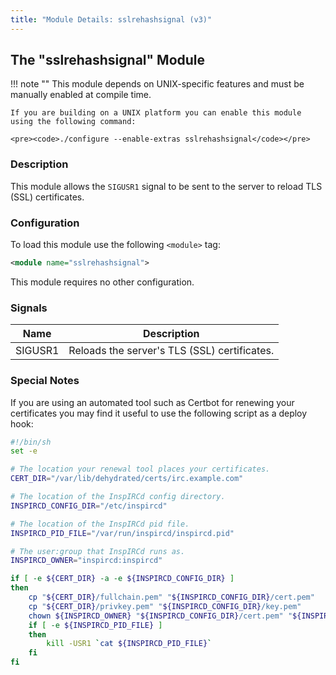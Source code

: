 ```yaml
---
title: "Module Details: sslrehashsignal (v3)"
---
```


## The "sslrehashsignal" Module

!!! note ""
    This module depends on UNIX-specific features and must be manually enabled at compile time.

    If you are building on a UNIX platform you can enable this module using the following command:

    <pre><code>./configure --enable-extras sslrehashsignal</code></pre>

### Description

This module allows the `SIGUSR1` signal to be sent to the server to reload TLS (SSL) certificates.

### Configuration

To load this module use the following `<module>` tag:

```xml
<module name="sslrehashsignal">
```

This module requires no other configuration.

### Signals

Name    | Description
------- | -----------
SIGUSR1 | Reloads the server's TLS (SSL) certificates.


### Special Notes

If you are using an automated tool such as Certbot for renewing your certificates you may find it useful to use the following script as a deploy hook:

```sh
#!/bin/sh
set -e

# The location your renewal tool places your certificates.
CERT_DIR="/var/lib/dehydrated/certs/irc.example.com"

# The location of the InspIRCd config directory.
INSPIRCD_CONFIG_DIR="/etc/inspircd"

# The location of the InspIRCd pid file.
INSPIRCD_PID_FILE="/var/run/inspircd/inspircd.pid"

# The user:group that InspIRCd runs as.
INSPIRCD_OWNER="inspircd:inspircd"

if [ -e ${CERT_DIR} -a -e ${INSPIRCD_CONFIG_DIR} ]
then
	cp "${CERT_DIR}/fullchain.pem" "${INSPIRCD_CONFIG_DIR}/cert.pem"
	cp "${CERT_DIR}/privkey.pem" "${INSPIRCD_CONFIG_DIR}/key.pem"
	chown ${INSPIRCD_OWNER} "${INSPIRCD_CONFIG_DIR}/cert.pem" "${INSPIRCD_CONFIG_DIR}/key.pem"
	if [ -e ${INSPIRCD_PID_FILE} ]
	then
		kill -USR1 `cat ${INSPIRCD_PID_FILE}`
	fi
fi
```
